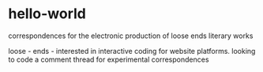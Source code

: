 # hello-world
correspondences for the electronic production of loose ends literary works


loose - ends - interested in interactive coding for website platforms. 
looking to code a comment thread for experimental correspondences 
